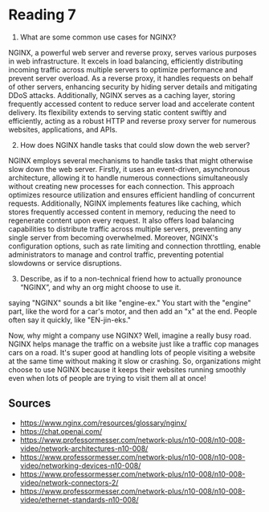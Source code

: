 # Reading 7

1. What are some common use cases for NGINX?


NGINX, a powerful web server and reverse proxy, serves various purposes in web infrastructure. It excels in load balancing, efficiently distributing incoming traffic across multiple servers to optimize performance and prevent server overload. As a reverse proxy, it handles requests on behalf of other servers, enhancing security by hiding server details and mitigating DDoS attacks. Additionally, NGINX serves as a caching layer, storing frequently accessed content to reduce server load and accelerate content delivery. Its flexibility extends to serving static content swiftly and efficiently, acting as a robust HTTP and reverse proxy server for numerous websites, applications, and APIs.

2. How does NGINX handle tasks that could slow down the web server?

NGINX employs several mechanisms to handle tasks that might otherwise slow down the web server. Firstly, it uses an event-driven, asynchronous architecture, allowing it to handle numerous connections simultaneously without creating new processes for each connection. This approach optimizes resource utilization and ensures efficient handling of concurrent requests. Additionally, NGINX implements features like caching, which stores frequently accessed content in memory, reducing the need to regenerate content upon every request. It also offers load balancing capabilities to distribute traffic across multiple servers, preventing any single server from becoming overwhelmed. Moreover, NGINX's configuration options, such as rate limiting and connection throttling, enable administrators to manage and control traffic, preventing potential slowdowns or service disruptions.

3. Describe, as if to a non-technical friend how to actually pronounce “NGINX”, and why an org might choose to use it.

saying "NGINX" sounds a bit like "engine-ex." You start with the "engine" part, like the word for a car's motor, and then add an "x" at the end. People often say it quickly, like "EN-jin-eks."

Now, why might a company use NGINX? Well, imagine a really busy road. NGINX helps manage the traffic on a website just like a traffic cop manages cars on a road. It's super good at handling lots of people visiting a website at the same time without making it slow or crashing. So, organizations might choose to use NGINX because it keeps their websites running smoothly even when lots of people are trying to visit them all at once!


## Sources
- https://www.nginx.com/resources/glossary/nginx/
- https://chat.openai.com/
- https://www.professormesser.com/network-plus/n10-008/n10-008-video/network-architectures-n10-008/
- https://www.professormesser.com/network-plus/n10-008/n10-008-video/networking-devices-n10-008/
- https://www.professormesser.com/network-plus/n10-008/n10-008-video/network-connectors-2/
- https://www.professormesser.com/network-plus/n10-008/n10-008-video/ethernet-standards-n10-008/

